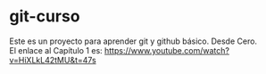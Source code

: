 # git-curso
Este es un proyecto para aprender git y github básico. Desde Cero.
<br>
El enlace al Capítulo 1 es: https://www.youtube.com/watch?v=HiXLkL42tMU&t=47s
